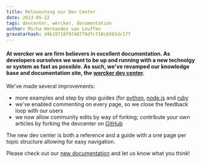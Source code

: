 ```yaml
---
title: Relaunching our Dev Center
date: 2013-05-22
tags: devcenter, wercker, documentation
author: Micha Hernandez van Leuffen
gravatarhash: d4b19718f9748779d7cf18c6303dc17f
---
```


<h4 class="subheader">
At wercker we are firm believers in excellent documentation. As developers ourselves we want to be up and running with a new technolgy or system as fast as possible. As such, we've revamped our knowledge base and documentation site, the <a href="http://devcenter.wercker.com">wercker dev center</a>.
</h4>

We've made several improvements:

* more examples and step by step guides (for [python](http://devcenter.wercker.com/articles/languages/python/flask.html), [node.js](http://devcenter.wercker.com/articles/languages/nodejs/getting-started-express-and-mocha.html) and [ruby](http://devcenter.wercker.com/articles/languages/ruby.html)
* we've enabled commenting on every page, so we close the feedback loop with our users
* we now allow community edits by way of forking; contribute your own articles by forking the devcenter on [GitHub](https://github.com/wercker/wercker-devcenter/)

The new dev center is both a reference and a guide with a one page per topic structure allowing for easy navigation.

Please check out our [new documentation](http://devcenter.wercker.om) and let us know what you think!
